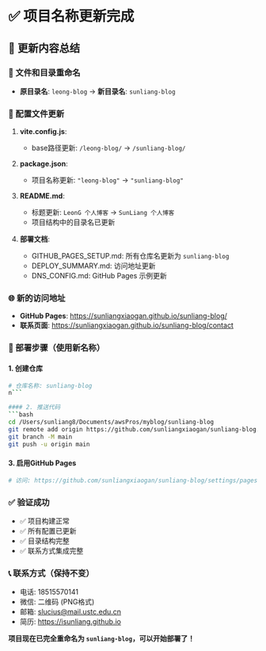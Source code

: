 # ✅ 项目名称更新完成

## 🎯 更新内容总结

### 📁 文件和目录重命名
- **原目录名**: `leong-blog` → **新目录名**: `sunliang-blog`

### 🔧 配置文件更新
1. **vite.config.js**: 
   - base路径更新: `/leong-blog/` → `/sunliang-blog/`

2. **package.json**:
   - 项目名称更新: `"leong-blog"` → `"sunliang-blog"`

3. **README.md**:
   - 标题更新: `LeonG 个人博客` → `SunLiang 个人博客`
   - 项目结构中的目录名已更新

4. **部署文档**:
   - GITHUB_PAGES_SETUP.md: 所有仓库名更新为 `sunliang-blog`
   - DEPLOY_SUMMARY.md: 访问地址更新
   - DNS_CONFIG.md: GitHub Pages 示例更新

### 🌐 新的访问地址
- **GitHub Pages**: https://sunliangxiaogan.github.io/sunliang-blog/
- **联系页面**: https://sunliangxiaogan.github.io/sunliang-blog/contact

### 🚀 部署步骤（使用新名称）

#### 1. 创建仓库
```bash
# 仓库名称: sunliang-blog
n```

#### 2. 推送代码
```bash
cd /Users/sunliang8/Documents/awsPros/myblog/sunliang-blog
git remote add origin https://github.com/sunliangxiaogan/sunliang-blog.git
git branch -M main
git push -u origin main
```

#### 3. 启用GitHub Pages
```bash
# 访问: https://github.com/sunliangxiaogan/sunliang-blog/settings/pages
```

### ✅ 验证成功
- ✅ 项目构建正常
- ✅ 所有配置已更新
- ✅ 目录结构完整
- ✅ 联系方式集成完整

### 📞 联系方式（保持不变）
- 电话: 18515570141
- 微信: 二维码 (PNG格式)
- 邮箱: slucius@mail.ustc.edu.cn
- 简历: https://isunliang.github.io

**项目现在已完全重命名为 `sunliang-blog`，可以开始部署了！**